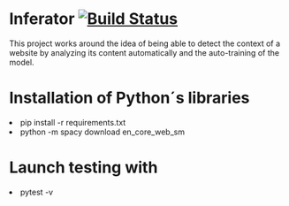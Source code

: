 # Inferator [![Build Status](https://travis-ci.com/JonanOribe/Inferator.svg?branch=master)](https://travis-ci.com/JonanOribe/Inferator)


This project works around the idea of ​​being able to detect the context of a website by analyzing its content automatically and the auto-training of the model.

# Installation of Python´s libraries

<li>pip install -r requirements.txt</li>
<li>python -m spacy download en_core_web_sm</li>

# Launch testing with

<li>pytest -v</li>